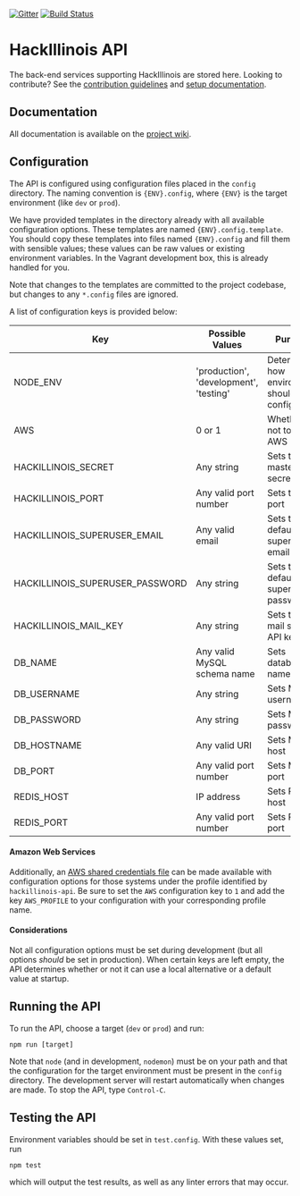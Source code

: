 [![Gitter](https://badges.gitter.im/Join%20Chat.svg)](https://gitter.im/HackIllinois/api-2017?utm_source=badge&utm_medium=badge)
[![Build Status](https://travis-ci.org/HackIllinois/api-2017.svg?branch=staging)](https://travis-ci.org/HackIllinois/api-2017)

# HackIllinois API

The back-end services supporting HackIllinois are stored here. Looking to
contribute? See the [contribution guidelines](/CONTRIBUTING.md) and [setup documentation](/SETUP.md).

## Documentation

All documentation is available on the [project wiki](https://github.com/HackIllinois/api-2017/wiki).

## Configuration

The API is configured using configuration files placed in the `config` directory. The
naming convention is `{ENV}.config`, where `{ENV}` is the target environment (like `dev` or `prod`).

We have provided templates in the directory already with all available configuration options.
These templates are named `{ENV}.config.template`. You should copy these templates into
files named `{ENV}.config` and fill them with sensible values; these values can be raw
values or existing environment variables. In the Vagrant development box, this
is already handled for you.

Note that changes to the templates are committed to the project codebase, but
changes to any `*.config` files are ignored.

A list of configuration keys is provided below:

| Key | Possible Values | Purpose |
| --- | --------------- | ------- |
| NODE_ENV | 'production', 'development', 'testing' | Determines how environment should be configured |
| AWS | 0 or 1 | Whether or not to use AWS |
| HACKILLINOIS_SECRET | Any string | Sets the master secret |
| HACKILLINOIS_PORT | Any valid port number | Sets the port |
| HACKILLINOIS_SUPERUSER_EMAIL | Any valid email | Sets the default superuser email |
| HACKILLINOIS_SUPERUSER_PASSWORD | Any string | Sets the default superuser password |
| HACKILLINOIS_MAIL_KEY | Any string | Sets the mail service API key |
| DB_NAME |  Any valid MySQL schema name | Sets database name |
| DB_USERNAME | Any string | Sets MySQL username |
| DB_PASSWORD | Any string | Sets MySQL password |
| DB_HOSTNAME | Any valid URI | Sets MySQL host |
| DB_PORT | Any valid port number | Sets MySQL port |
| REDIS_HOST | IP address | Sets Redis host |
| REDIS_PORT | Any valid port number | Sets Redis port |

#### Amazon Web Services

Additionally, an [AWS shared credentials file](http://docs.aws.amazon.com/AWSJavaScriptSDK/guide/node-configuring.html)
can be made available with configuration options for those systems under the profile
identified by `hackillinois-api`. Be sure to set the `AWS` configuration key to `1` and
add the key `AWS_PROFILE` to your configuration with your corresponding profile name.

#### Considerations

Not all configuration options must be set during development (but all options _should_
be set in production). When certain keys are left empty, the API determines whether
or not it can use a local alternative or a default value at startup.

## Running the API

To run the API, choose a target (`dev` or `prod`) and run:
```
npm run [target]
```

Note that `node` (and in development, `nodemon`) must be on your path and that the configuration
for the target environment must be present in the `config` directory. The development server will
restart automatically when changes are made. To stop the API, type `Control-C`.

## Testing the API

Environment variables should be set in `test.config`. With these values set, run

``` shell
npm test
```

which will output the test results, as well as any linter errors that may occur.
